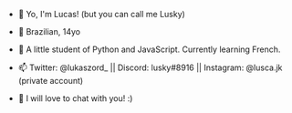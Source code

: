 - 👋 Yo, I'm Lucas! (but you can call me Lusky)

- 👀 Brazilian, 14yo

- 🌱 A little student of Python and JavaScript. Currently learning French. 

- 📫 Twitter: @lukaszord_ || Discord: lusky#8916 || Instagram: @lusca.jk (private account)

- 💖 I will love to chat with you! :)

